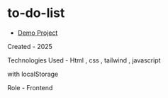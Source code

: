 # to-do-list

- [Demo Project](https://alirezajani.github.io/to-do-list/)

Created - 2025

Technologies Used - Html , css , tailwind , javascript

with localStorage

Role - Frontend
